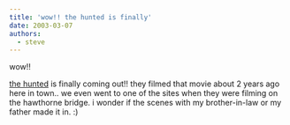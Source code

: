 ```yaml
---
title: 'wow!! the hunted is finally'
date: 2003-03-07
authors:
  - steve
---
```


wow!!

[the hunted](http://www.huntedmovie.com/) is finally coming out!! they filmed that movie about 2 years ago here in town.. we even went to one of the sites when they were filming on the hawthorne bridge. i wonder if the scenes with my brother-in-law or my father made it in. :)

